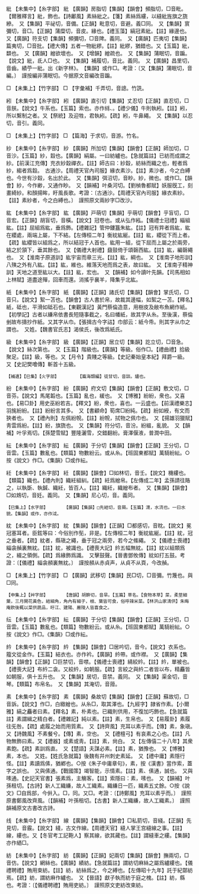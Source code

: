 <!-- { "loadSidebar": true } -->
紕	【未集中】【糸字部】	紕	【廣韻】房脂切【集韻】【韻會】頻脂切，□音毗。【爾雅釋言】紕，飾也。【詩鄘風】素絲紕之。【箋】素絲爲縷，以縫紕旌旗之旒縿。　又【集韻】平祕切，音備。【正韻】毗意切，音避。義□同。　又【集韻】賔彌切，音□。【正韻】蒲糜切，音皮。緣也。【禮玉藻】縞冠素紕。【註】緣邊也。　又【廣韻】符支切【集韻】頻彌切，□音陴。義同。　又【廣韻】匹夷切【集韻】篇夷切，□音批。【禮大傳】五者一物紕繆。【註】紕繆，猶錯也。又【玉篇】紕，纇也。　又【廣韻】繒欲壞也。　又【增韻】繒疏也。　又【集韻】蒲眠切，音蹁。【說文】紕，氐人□也。　又【集韻】補履切，音比。義同。　又【廣韻】昌里切，音齒。績苧一紕。出《新字林》。　【集韻】或作□。考證：〔又【集韻】蒲眠切，音編。〕　謹按編非蒲眠切。今据原文音編改音蹁。 

□	【未集上】【竹字部】	□	【字彙補】千弄切，音謥。竹詵。

紖	【未集中】【糸字部】	紖	【廣韻】直引切【集韻】丈忍切【正韻】直忍切，□音朕。【說文】牛系也。【玉篇】索也。亦作絼、。【禮少儀】牛則執紖。【註】紖，所以繫制之者。又【祭統】及迎牲，君執紖。【疏】紖，牛鼻繩。　又【集韻】以忍切，音引。義同。

□	【未集上】【竹字部】	□	【篇海】于求切，音游。竹名。

紗	【未集中】【糸字部】	紗	【廣韻】所加切【集韻】【韻會】【正韻】師加切，□音沙。【玉篇】紗，縠也。【廣韻】絹屬。一曰紡纑也。【急就篇註】已紡而成謂之紗。【前漢江充傳】充衣紗縠禪衣。【註】師古曰：紗縠，紡絲而織之也，輕者爲紗，縐者爲縠。　古通沙。【周禮天官內司服】緣衣素沙。【註】素沙者，今之白縛也。今世有沙縠，名出於此。　又【集韻】弭沼切，音眇。紗，微也。或作□。【韻會】紗，今作緲，又通作眇。　又【韻補】叶桑河切。【劉楨魯都賦】妖服旣工，刻畫綺紗。和顏揚眸，盱風長歌。考證：〔古通沙。【周禮天官內司服】緣衣素紗。【註】素紗者，今之白縛也。〕　謹照原文兩紗字□改沙。 

紘	【未集中】【糸字部】	紘	【廣韻】戸萌切【集韻】乎萌切【韻會】乎盲切，□音宏。【正韻】胡盲切，音橫。【說文】冠卷也。或从弘作紭。【儀禮士冠禮】緇組紘。【註】屈組爲紘，垂爲飾。【禮雜記】管仲鏤簋朱紘。【註】冠有筓者爲紘，紘在纓處，兩端上屬，下不結。【左傳桓二年】衡紞紘綖。【註】紘，纓從下而上者。【疏】紘纓皆以組爲之，所以結冠于人首也。紘用一組，從下屈而上屬之於兩旁，結之於頷下，垂其餘也。　又【儀禮大射禮】鼗鼓倚于頌磬西紘。【註】紘，編磬繩也。　又【淮南子原道訓】紘宇宙而章三光。【註】紘，綱也。　又【淮南子地形訓】八殥之外有八紘。【註】紘，維也。維落天地而爲之表，故曰紘。　又【淮南子精神訓】天地之道至紘以大。【註】紘，宏也。　又【韻補】如今讀叶先韻。【司馬相如上林賦】道盡途殫，回車而還。消搖乎襄羊，降集乎北紘。

紙	【未集中】【糸字部】	紙	【廣韻】【正韻】諸氏切【集韻】【韻會】掌氏切，□音只。【說文】絮一苫也。【韻會】古人書於帛，故裁其邊幅，如絮之一苫。【釋名】紙，砥也，平滑如砥石也。【東觀漢記】黃門蔡倫造意，用樹皮及敝布魚網作紙。【初學記】古者以縑帛依書長短隨事截之，名曰幡紙，故其字从糸。至後漢，蔡倫剉故布擣抄作紙。又其字从巾。【張揖古今字詁】巾部云：紙今帋。則其字从巾之謂也。　又姓。【魏書官氏志】渴侯氏，後改爲紙氏。

級	【未集中】【糸字部】	級	【廣韻】【正韻】居立切【集韻】訖立切，□音急。【說文】絲次第也。　又【玉篇】階級也。【廣韻】等級。俗作□。【禮曲禮】拾級聚足。【註】級，等也。又【月令】貴賤之等級。【史記秦始皇本紀】拜爵一級。　又【史記樊噲傳】斬首十五級。

	【補遺】【巳集】【火字部】		【篇海類編】徒甘切，音談。燼也。

紛	【未集中】【糸字部】	紛	【廣韻】府文切【集韻】【韻會】【正韻】敷文切，□音芬。【說文】馬尾韜也。【玉篇】亂也，緩也。　又【博雅】紛紛，衆也。又喜也。【易□卦】用史巫紛若吉。【釋文】紛，衆也，喜也。一云盛也。【前漢禮樂志】羽旄紛紛。【註】紛紛言其多。　又【書顧命】筍席□紛純。【疏】紛如綬，有文而狹者也。　又【禮內則】左佩紛帨。【註】紛帨，拭物之佩巾也。　又【揚雄羽獵賦】靑雲爲紛。【註】紛，旗旒也。　又【集韻】符分切，音汾。紛縕，亂貌。　又【韻補】叶孚焉切。【孫楚雪賦】豐隆灑雪，交錯翻紛。膏澤偃液，普潤中田。

紜	【未集中】【糸字部】	紜	【廣韻】于分切【集韻】【韻會】【正韻】王分切，□音雲。【玉篇】數亂也。【類篇】物數紛云。或从糸。【班固東都賦】萬騎紛紜。○按《說文》作□。《集韻》□或作紜。

紝	【未集中】【糸字部】	紝	【廣韻】【韻會】□如林切，音壬。【說文】機縷也。【類篇】織也。【禮內則】織紝組紃。【疏】紝爲繒帛。【左傳成二年】孟孫請往賂之，以執斲、執鍼、織紝，皆百人。【註】織紝，織繒布者。　又【集韻】【韻會】□如鴆切，音妊。義同。　又【集韻】尼心切，音。義同。

	【巳集上】【水字部】		【廣韻】【集韻】□先結切，音屑。【玉篇】瀎，水流也。一曰水貌。【集韻】或作，亦作泧。

紞	【未集中】【糸字部】	紞	【集韻】【韻會】【正韻】□都感切，音眈。【說文】冕冠塞耳者。臣鉉等曰：今俗別作髧，非是。【左傳桓二年】衡紞紘綖。【註】紞，冠之垂者。【疏】紞者，縣瑱之繩，垂于冠之兩旁，若今之絛繩。　又【儀禮士喪禮】緇衾赬裏無紞。【註】紞，被識也。【禮喪大記】紟五幅無紞。【註】紞以組類爲之，綴之領側。【疏】爲緣飾爲識。　又擊鼓聲。【晉書鄧攸傳】紞如打五鼓。考證：〔【儀禮】緇衾頳裏無紞。〕　謹按頳从赤貞声，从貞不从頁，今改赬。 

□	【未集上】【竹字部】	□	【廣韻】武移切【集韻】民□切，□音彌。竹篾也。與□同。

	【申集上】【艸字部】		【唐韻】胡簳切，音旱。【玉篇】草名。【食物本草】菜，柔莖細葉，三月開花黃色，結細角，角內有細子，根、葉皆可食，俗呼辣米菜。【林洪山家淸供】朱晦庵飮後輒以菜供蔬品，旴江、建陽、嚴陵人皆喜食之。

纭	【未集中】【糸字部】	紜	【廣韻】于分切【集韻】【韻會】【正韻】王分切，□音雲。【玉篇】數亂也。【類篇】物數紛云。或从糸。【班固東都賦】萬騎紛紜。○按《說文》作□。《集韻》□或作紜。

紟	【未集中】【糸字部】	紟	【集韻】【韻會】□居吟切，音今。【說文】衣系也。籀文從金作。【玉篇】結衣也。亦作衿。【廣韻】紟帶。或作襟。　又【廣韻】【集韻】【韻會】【正韻】□巨禁切，音噤。【儀禮士喪禮】綪絞紟。【註】紟，單被也。【禮喪大記】布紟二衾。又絞紟，如朝服。【疏】言絞之與紟二者皆以布，精麤皆如朝服，俱十五升也。　又【集韻】居切，音禁。義同。　又【集韻】渠金切，音琴。【類篇】布帛名。　又【集韻】其淹切，音箝。

素	【未集中】【糸字部】	素	【廣韻】桑故切【集韻】【韻會】【正韻】蘇故切，□音訴。【說文】作□，白緻繒也。从糸□，取其澤也。【九經字】隷省作素。【小爾雅】縞之麤者曰素。【釋名】素，朴素也。已織則供用，不復加巧飾也。【急就篇註】素謂緝之精白者。【禮雜記】純以素。【註】素，生帛也。　又【易履卦】素履往旡咎。【疏】處履之始而用質素。　又【詩齊風】充耳以素乎而。【傳】素，象瑱。　又【詩魏風】不素餐兮。【傳】素，空也。　又【禮檀弓】有哀素之心也。【註】凡物無飾曰素。又【禮器】或素或靑。【註】素，尙白。　又【左傳僖二十八年】其衆素飽。【疏】素訓爲直。　又【楚語】夫謀必素。【註】素，猶豫也。　又【博雅】素，本也。　又姓。【姓氏急就篇】後魏有幷州刺史素延。　又【禮中庸】素隱行怪。【註】素讀爲傃，猶鄕也。○按《朱子中庸章句》，素，按《漢書》當作索，蓋字之誤也。　又與傃通。【戰國策】竭智能，示情素。【註】素、傃通，誠也。　又與嗉通。【史記天官書】張素爲，主觴客。【註】索隱曰：素，嗉也。　又【韻補】叶孫租切。【古詩】新人工織縑，故人工織素。織縑日一匹，織素五丈餘。○按《說文》□自爲部，今倂入。□，同。又□。考證：〔【詩鄭風】充耳以素乎而。〕　謹照原書鄭風改齊風。〔【韻補】叶孫租切。【古書】新人工織縑，故人工織素。〕　謹照韻補原文古書改古詩。 

线	【未集中】【糸字部】	線	【廣韻】【集韻】【韻會】□私箭切，音綫。【正韻】先見切，音霰。【說文】綫，古文作線。【周禮天官】縫人掌王宫縫線之事。【註】線，縷也。又【冬官考工記鞄人】察其線，欲其藏也。【註】謂縫車之縷。【集韻】亦作絤□。

紡	【未集中】【糸字部】	紡	【廣韻】【正韻】妃兩切【集韻】【韻會】撫兩切，□音仿。【說文】網絲也。【廣韻】績紡。【急就篇註】謂紡切麻絲之屬爲纑縷也。【儀禮聘禮】賄用束紡。【註】紡，紡絲爲之，今之縛也。【左傳昭十九年】託于紀鄣紡焉。【疏】紡，謂紡麻作纑也。　又【晉語】獻子執而紡于庭之槐。【註】紡，縣也。考證：〔【儀禮聘禮】賄用吏紡。〕　謹照原文吏紡改束紡。 

